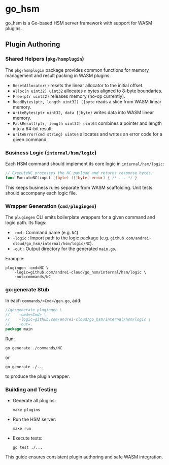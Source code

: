 # go_hsm

go_hsm is a Go-based HSM server framework with support for WASM plugins.

## Plugin Authoring

### Shared Helpers (`pkg/hsmplugin`)

The `pkg/hsmplugin` package provides common functions for memory management and result packing in WASM plugins:

- `ResetAllocator()` resets the linear allocator to the initial offset.
- `Alloc(n uint32) uint32` allocates `n` bytes aligned to 8-byte boundaries.
- `Free(ptr uint32)` releases memory (no-op currently).
- `ReadBytes(ptr, length uint32) []byte` reads a slice from WASM linear memory.
- `WriteBytes(ptr uint32, data []byte)` writes data into WASM linear memory.
- `PackResult(ptr, length uint32) uint64` combines a pointer and length into a 64-bit result.
- `WriteError(cmd string) uint64` allocates and writes an error code for a given command.

### Business Logic (`internal/hsm/logic`)

Each HSM command should implement its core logic in `internal/hsm/logic`:

```go
// ExecuteNC processes the NC payload and returns response bytes.
func ExecuteNC(input []byte) ([]byte, error) { /* ... */ }
```

This keeps business rules separate from WASM scaffolding. Unit tests should accompany each logic file.

### Wrapper Generation (`cmd/plugingen`)

The `plugingen` CLI emits boilerplate wrappers for a given command and logic path. Its flags:

- `-cmd` : Command name (e.g. `NC`).
- `-logic` : Import path to the logic package (e.g. `github.com/andrei-cloud/go_hsm/internal/hsm/logic/NC`).
- `-out` : Output directory for the generated `main.go`.

Example:

```shell
plugingen -cmd=NC \
    -logic=github.com/andrei-cloud/go_hsm/internal/hsm/logic \
    -out=commands/NC
```

### go:generate Stub

In each `commands/<Cmd>/gen.go`, add:

```go
//go:generate plugingen \
//    -cmd=<Cmd> \
//    -logic=github.com/andrei-cloud/go_hsm/internal/hsm/logic \
//    -out=.
package main
```

Run:

```shell
go generate ./commands/NC
``` 
or
```shell
go generate ./...
``` 

to produce the plugin wrapper.

### Building and Testing

- Generate all plugins:
  ```shell
  make plugins
  ```
- Run the HSM server:
  ```shell
  make run
  ```
- Execute tests:
  ```shell
  go test ./...
  ```

This guide ensures consistent plugin authoring and safe WASM integration.